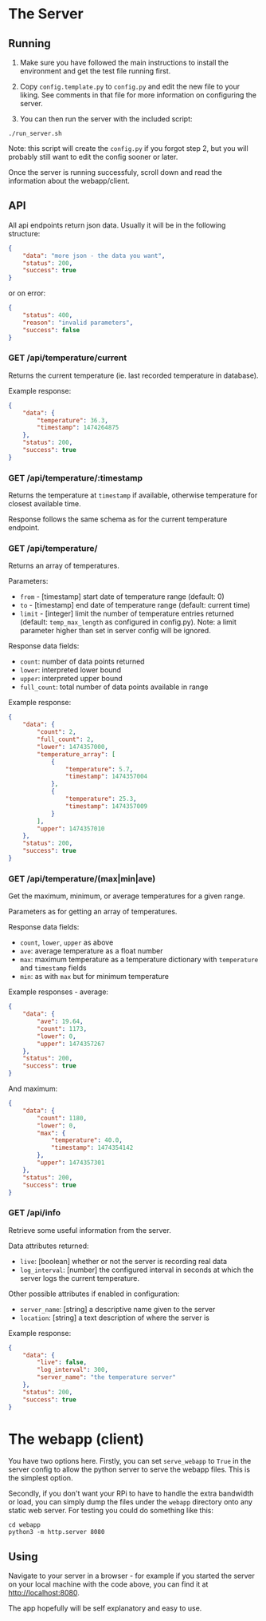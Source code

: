 # The Server

## Running

1. Make sure you have followed the main instructions to install the environment and get the test file running first.

2. Copy `config.template.py` to `config.py` and edit the new file to your liking. See comments in that file for more
   information on configuring the server.

3. You can then run the server with the included script:

```
./run_server.sh
```

Note: this script will create the `config.py` if you forgot step 2, but you will probably still want to edit the config
sooner or later.

Once the server is running successfuly, scroll down and read the information about the webapp/client.


## API

All api endpoints return json data. Usually it will be in the following structure:

```json
{
    "data": "more json - the data you want",
    "status": 200,
    "success": true
}
```

or on error:

```json
{
    "status": 400,
    "reason": "invalid parameters",
    "success": false
}
```

### GET /api/temperature/current

Returns the current temperature (ie. last recorded temperature in database).

Example response:

```json
{
    "data": {
        "temperature": 36.3,
        "timestamp": 1474264875
    },
    "status": 200,
    "success": true
}
```


### GET /api/temperature/:timestamp

Returns the temperature at `timestamp` if available, otherwise temperature for closest available time.

Response follows the same schema as for the current temperature endpoint.


### GET /api/temperature/

Returns an array of temperatures.

Parameters:

- `from` - [timestamp] start date of temperature range (default: 0)
- `to` - [timestamp] end date of temperature range (default: current time)
- `limit` - [integer] limit the number of temperature entries returned (default: `temp_max_length` as configured in
  config.py). Note: a limit parameter higher than set in server config will be ignored.

Response data fields:

- `count`: number of data points returned
- `lower`: interpreted lower bound
- `upper`: interpreted upper bound
- `full_count`: total number of data points available in range

Example response:

```json
{
    "data": {
        "count": 2,
        "full_count": 2,
        "lower": 1474357000,
        "temperature_array": [
            {
                "temperature": 5.7,
                "timestamp": 1474357004
            },
            {
                "temperature": 25.3,
                "timestamp": 1474357009
            }
        ],
        "upper": 1474357010
    },
    "status": 200,
    "success": true
}
```


### GET /api/temperature/(max|min|ave)

Get the maximum, minimum, or average temperatures for a given range.

Parameters as for getting an array of temperatures.

Response data fields:

- `count`, `lower`, `upper` as above
- `ave`: average temperature as a float number
- `max`: maximum temperature as a temperature dictionary with `temperature` and `timestamp` fields
- `min`: as with `max` but for minimum temperature

Example responses - average:

```json
{
    "data": {
        "ave": 19.64,
        "count": 1173,
        "lower": 0,
        "upper": 1474357267
    },
    "status": 200,
    "success": true
}
```

And maximum:

```json
{
    "data": {
        "count": 1180,
        "lower": 0,
        "max": {
            "temperature": 40.0,
            "timestamp": 1474354142
        },
        "upper": 1474357301
    },
    "status": 200,
    "success": true
}
```

### GET /api/info

Retrieve some useful information from the server.

Data attributes returned:

- `live`: [boolean] whether or not the server is recording real data
- `log_interval`: [number] the configured interval in seconds at which the server logs the current temperature.

Other possible attributes if enabled in configuration:

- `server_name`: [string] a descriptive name given to the server
- `location`: [string] a text description of where the server is

Example response:

```json
{
    "data": {
        "live": false,
        "log_interval": 300,
        "server_name": "the temperature server"
    },
    "status": 200,
    "success": true
}
```


# The webapp (client)

You have two options here.
Firstly, you can set `serve_webapp` to `True` in the server config to allow the python server to serve the webapp files.
This is the simplest option.

Secondly, if you don't want your RPi to have to handle the extra bandwidth or load, you can simply dump the files under
the `webapp` directory onto any static web server. For testing you could do something like this:

```
cd webapp
python3 -m http.server 8080
```

## Using

Navigate to your server in a browser - for example if you started the server on your local machine with the code above,
you can find it at [http://localhost:8080](http://localhost:8080).

The app hopefully will be self explanatory and easy to use.

